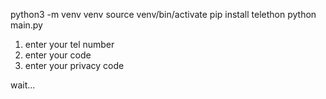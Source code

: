 python3 -m venv venv
source venv/bin/activate
pip install telethon
python main.py

1. enter your tel number
2. enter your code
3. enter your privacy code

wait...

